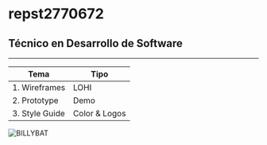 # repst2770672
## Técnico en Desarrollo de Software
---

| Tema | Tipo |
|-------|-------|
| 1. Wireframes | LOHI | 
| 2. Prototype | Demo |
| 3. Style Guide | Color & Logos |


![BILLYBAT](http://tinyurl.com/bdcuprvk)